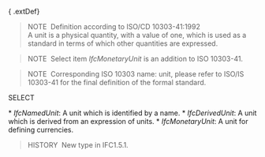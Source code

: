 { .extDef}
> NOTE&nbsp; Definition according to ISO/CD 10303-41:1992  
> A unit is a physical quantity, with a value of one, which is used as a standard in terms of which other quantities are expressed.

> NOTE&nbsp; Select item _IfcMonetaryUnit_ is an addition to ISO 10303-41.

> NOTE&nbsp; Corresponding ISO 10303 name: unit, please refer to ISO/IS 10303-41 for the final definition of the formal standard.

SELECT

\* _IfcNamedUnit_: A unit which is identified by a name.
\* _IfcDerivedUnit_: A unit which is derived from an expression of units.
\* _IfcMonetaryUnit_: A unit for defining currencies.

> HISTORY&nbsp; New type in IFC1.5.1.
